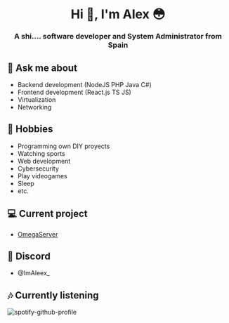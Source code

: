 
<h1 align="center">Hi 👋, I'm Alex 😳</h1>
<h3 align="center">A shi.... software developer and System Administrator from Spain</h3>

## 💬 Ask me about
- Backend development (NodeJS PHP Java C#)
- Frontend development (React.js TS JS)
- Virtualization
- Networking

## 📅 Hobbies
- Programming own DIY proyects
- Watching sports
- Web development
- Cybersecurity
- Play videogames
- Sleep
- etc.

## 💻 Current project
- [OmegaServer](https://omegaserver.es)

## 💬 Discord
- @ImAleex_

## 🎶 Currently listening
![spotify-github-profile](https://spotify-github-profile.vercel.app/api/view?uid=31uqq6gu5msn72xcltn6yunue3oe&cover_image=true&theme=natemoo-re&bar_color=53b14f&bar_color_cover=true)
